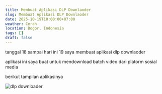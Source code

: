 ```yaml
---
title: Membuat Aplikasi DLP Downlaoder
slug: Membuat Aplikasi DLP Downlaoder
date: 2025-10-19T18:00:00+07:00
weather: Cerah
location: Bogor, Indonesia
tags: []
draft: false
---
```


tanggal 18 sampai hari ini 19 saya membuat aplikasi dlp downlaoder

aplikasi ini saya buat untuk mendownload batch video dari platorm sosial media

berikut tampilan aplikasinya

![dlp downloader](dlp-downloader.avif)